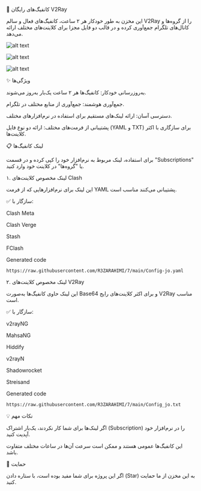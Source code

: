 
🚀 کانفیگ‌های رایگان V2Ray

این مخزن به طور خودکار هر ۲ ساعت، کانفیگ‌های فعال و سالم V2Ray را از گروه‌ها و کانال‌های تلگرام جمع‌آوری کرده و در قالب دو فایل مجزا برای کلاینت‌های مختلف ارائه می‌دهد.

![alt text](https://github.com/R3ZARAHIMI/tg-v2ray-configs-every2h/actions/workflows/run-main-py.yml/badge.svg)


![alt text](https://img.shields.io/github/stars/R3ZARAHIMI/tg-v2ray-configs-every2h.svg)


![alt text](https://img.shields.io/github/forks/R3ZARAHIMI/tg-v2ray-configs-every2h.svg)

✨ ویژگی‌ها

به‌روزرسانی خودکار: کانفیگ‌ها هر ۲ ساعت یک‌بار به‌روز می‌شوند.

جمع‌آوری هوشمند: جمع‌آوری از منابع مختلف در تلگرام.

دسترسی آسان: ارائه لینک‌های مستقیم برای استفاده در نرم‌افزارهای مختلف.

پشتیبانی از فرمت‌های مختلف: ارائه دو نوع فایل (YAML و TXT) برای سازگاری با اکثر کلاینت‌ها.

📋 لینک کانفیگ‌ها

برای استفاده، لینک مربوط به نرم‌افزار خود را کپی کرده و در قسمت "Subscriptions" یا "گروه‌ها" در کلاینت خود وارد کنید.

۱. لینک مخصوص کلاینت‌های Clash

این لینک برای نرم‌افزارهایی که از فرمت YAML پشتیبانی می‌کنند مناسب است.

✅ سازگار با:

Clash Meta

Clash Verge

Stash

FClash

Generated code

```
https://raw.githubusercontent.com/R3ZARAHIMI/7/main/Config-jo.yaml
```

۲. لینک مخصوص کلاینت‌های V2Ray

این لینک حاوی کانفیگ‌ها به‌صورت Base64 و برای اکثر کلاینت‌های رایج V2Ray مناسب است.

✅ سازگار با:

v2rayNG

MahsaNG

Hiddify

v2rayN

Shadowrocket

Streisand

Generated code
```
https://raw.githubusercontent.com/R3ZARAHIMI/7/main/Config_jo.txt
```

💡 نکات مهم

اگر لینک‌ها برای شما کار نکردند، یک‌بار اشتراک (Subscription) را در نرم‌افزار خود آپدیت کنید.

این کانفیگ‌ها عمومی هستند و ممکن است سرعت آن‌ها در ساعات مختلف متفاوت باشد.

🙏 حمایت

اگر این پروژه برای شما مفید بوده است، با ستاره دادن (Star) به این مخزن از ما حمایت کنید.

